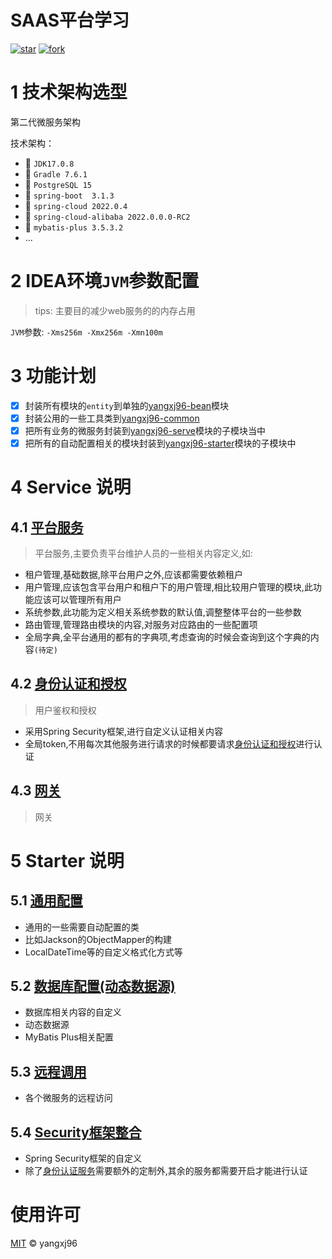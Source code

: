 # SAAS平台学习

[![star](https://gitee.com/yangxj96/yangxj96-saas-api/badge/star.svg?theme=dark)](https://gitee.com/yangxj96/yangxj96-saas-api/stargazers)
[![fork](https://gitee.com/yangxj96/yangxj96-saas-api/badge/fork.svg?theme=dark)](https://gitee.com/yangxj96/yangxj96-saas-api/members)

# 1 技术架构选型

第二代微服务架构

技术架构：

- 🚀️  `JDK17.0.8`
- 🚀️  `Gradle 7.6.1`
- 🚀️  `PostgreSQL 15`
- 🚀️  `spring-boot  3.1.3`
- 🚀️  `spring-cloud 2022.0.4`
- 🚀️  `spring-cloud-alibaba 2022.0.0.0-RC2`
- 🚀️  `mybatis-plus 3.5.3.2`
- ...

# 2 IDEA环境`JVM`参数配置

> tips: 主要目的减少web服务的的内存占用

`JVM`参数: `-Xms256m -Xmx256m -Xmn100m`

# 3 功能计划

- [X] 封装所有模块的`entity`到单独的[yangxj96-bean](yangxj96-bean)模块
- [X] 封装公用的一些工具类到[yangxj96-common](yangxj96-common)
- [x] 把所有业务的微服务封装到[yangxj96-serve](yangxj96-serve)模块的子模块当中
- [x] 把所有的自动配置相关的模块封装到[yangxj96-starter](yangxj96-starter)模块的子模块中

# 4 Service 说明

## 4.1  [平台服务](yangxj96-serve/yangxj96-serve-platform)

> 平台服务,主要负责平台维护人员的一些相关内容定义,如:

- 租户管理,基础数据,除平台用户之外,应该都需要依赖租户
- 用户管理,应该包含平台用户和租户下的用户管理,相比较用户管理的模块,此功能应该可以管理所有用户
- 系统参数,此功能为定义相关系统参数的默认值,调整整体平台的一些参数
- 路由管理,管理路由模块的内容,对服务对应路由的一些配置项
- 全局字典,全平台通用的都有的字典项,考虑查询的时候会查询到这个字典的内容`(待定)`

## 4.2  [身份认证和授权](yangxj96-serve/yangxj96-serve-auth)

> 用户鉴权和授权

- 采用Spring Security框架,进行自定义认证相关内容
- 全局token,不用每次其他服务进行请求的时候都要请求[身份认证和授权](yangxj96-serve/yangxj96-serve-auth)进行认证

## 4.3 [网关](yangxj96-serve/yangxj96-serve-gateway)

> 网关

# 5 Starter 说明

## 5.1 [通用配置](yangxj96-starter/yangxj96-starter-common)

- 通用的一些需要自动配置的类
- 比如Jackson的ObjectMapper的构建
- LocalDateTime等的自定义格式化方式等

## 5.2 [数据库配置(动态数据源)](yangxj96-starter/yangxj96-starter-db)

- 数据库相关内容的自定义
- 动态数据源
- MyBatis Plus相关配置

## 5.3 [远程调用](yangxj96-starter/yangxj96-starter-remote)

- 各个微服务的远程访问

## 5.4 [Security框架整合](yangxj96-starter/yangxj96-starter-security)

- Spring Security框架的自定义
- 除了[身份认证服务](yangxj96-serve/yangxj96-serve-auth)需要额外的定制外,其余的服务都需要开启才能进行认证

# 使用许可

[MIT](LICENSE) © yangxj96
